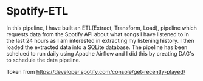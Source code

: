 # Spotify-ETL

In this pipeline, I have built an ETL(Extract, Transform, Load), pipeline which requests data from the Spotify API about what songs I have listened to in the last 24 hours as I am interested in extracting my listening history.
I then loaded the extracted data into a SQLite database. The pipeline has been schelued to run daily using Apache Airflow and I did this by creating DAG's to schedule the data pipeline.

Token from https://developer.spotify.com/console/get-recently-played/
